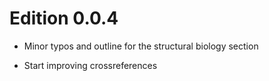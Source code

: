 # Edition 0.0.4

- Minor typos and outline for the structural biology section

- Start improving crossreferences
